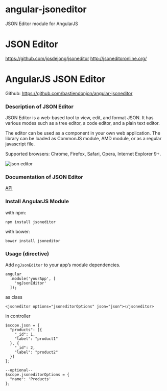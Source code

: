 angular-jsoneditor
==================

JSON Editor module for AngularJS

# JSON Editor
https://github.com/josdejong/jsoneditor
http://jsoneditoronline.org/

# AngularJS JSON Editor
Github: https://github.com/bastiendonjon/angular-jsoneditor

### Description of JSON Editor

JSON Editor is a web-based tool to view, edit, and format JSON.
It has various modes such as a tree editor, a code editor, and a plain text
editor.

The editor can be used as a component in your own web application. The library
can be loaded as CommonJS module, AMD module, or as a regular javascript file.

Supported browsers: Chrome, Firefox, Safari, Opera, Internet Explorer 9+.

<img alt="json editor" src="https://raw.github.com/josdejong/jsoneditor/master/misc/jsoneditor.png">

### Documentation of JSON Editor

  [API](https://github.com/josdejong/jsoneditor/tree/master/docs/api.md)

### Install AngularJS Module

with npm:

    npm install jsoneditor

with bower:

    bower install jsoneditor
    
### Usage (directive)

Add `ngJsonEditor` to your app’s module dependencies.

    angular
      .module('yourApp', [
        'ngJsonEditor'
      ]);
      
as class

    <jsoneditor options="jsoneditorOptions" json="json"></jsoneditor>
    
in controller

    $scope.json = {
      "products": [{
        "_id": 1,
        "label": "product1"
      }, {
        "_id": 2,
        "label": "product2"
      }]
    };
    
    --optional--
    $scope.jsoneditorOptions = {
      "name": 'Products'
    };



